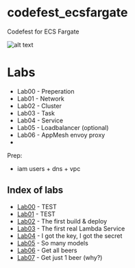 # codefest_ecsfargate
Codefest for ECS Fargate

![alt text](https://github.com/terra10/codefest_ecsfargate/raw/master/banner.jpg "Codefest")

# Labs
- Lab00 - Preperation
- Lab01 - Network
- Lab02 - Cluster
- Lab03 - Task
- Lab04 - Service
- Lab05 - Loadbalancer (optional)
- Lab06 - AppMesh envoy proxy
- 

Prep:
- iam users + dns + vpc

## Index of labs
* [Lab00](Lab000) - TEST
* [Lab01](Lab001) - TEST
* [Lab02](Lab002) - The first build & deploy
* [Lab03](Lab003) - The first real Lambda Service
* [Lab04](Lab004) - I got the key, I got the secret
* [Lab05](Lab005) - So many models
* [Lab06](Lab006) - Get all beers
* [Lab07](Lab007) - Get just 1 beer (why?)